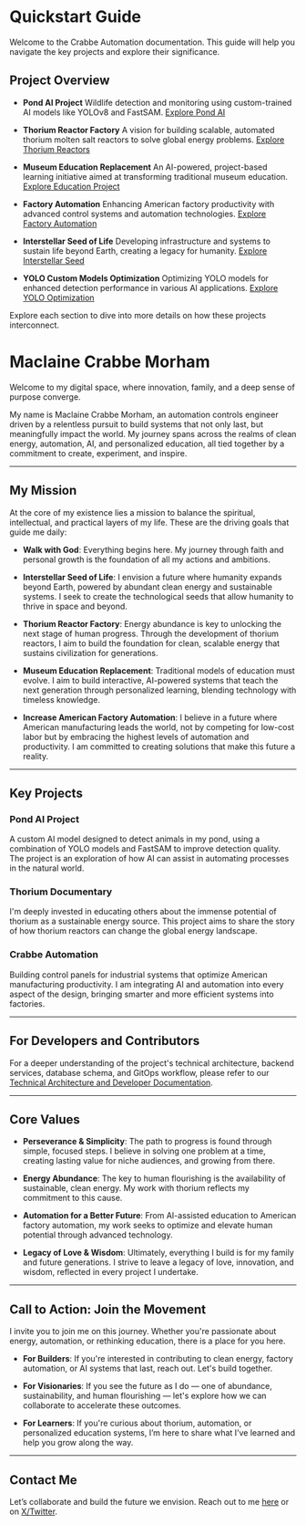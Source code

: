 # Quickstart Guide

Welcome to the Crabbe Automation documentation. This guide will help you navigate the key projects and explore their significance.

## Project Overview

- **Pond AI Project**
  Wildlife detection and monitoring using custom-trained AI models like YOLOv8 and FastSAM.
  [Explore Pond AI](ai-systems/pond-ai/index.md)

- **Thorium Reactor Factory**
  A vision for building scalable, automated thorium molten salt reactors to solve global energy problems.
  [Explore Thorium Reactors](thorium-reactor/index.md)

- **Museum Education Replacement**
  An AI-powered, project-based learning initiative aimed at transforming traditional museum education.
  [Explore Education Project](education/index.md)

- **Factory Automation**
  Enhancing American factory productivity with advanced control systems and automation technologies.
  [Explore Factory Automation](automation/project-case-studies/factory-automation.md)

- **Interstellar Seed of Life**
  Developing infrastructure and systems to sustain life beyond Earth, creating a legacy for humanity.
  [Explore Interstellar Seed](interstellar-seed/index.md)

- **YOLO Custom Models Optimization**
  Optimizing YOLO models for enhanced detection performance in various AI applications.
  [Explore YOLO Optimization](ai-systems/yolo-optimization.md)

Explore each section to dive into more details on how these projects interconnect.

# Maclaine Crabbe Morham

Welcome to my digital space, where innovation, family, and a deep sense of purpose converge.

My name is Maclaine Crabbe Morham, an automation controls engineer driven by a relentless pursuit to build systems that not only last, but meaningfully impact the world. My journey spans across the realms of clean energy, automation, AI, and personalized education, all tied together by a commitment to create, experiment, and inspire.

---

## My Mission

At the core of my existence lies a mission to balance the spiritual, intellectual, and practical layers of my life. These are the driving goals that guide me daily:

- **Walk with God**: Everything begins here. My journey through faith and personal growth is the foundation of all my actions and ambitions.

- **Interstellar Seed of Life**: I envision a future where humanity expands beyond Earth, powered by abundant clean energy and sustainable systems. I seek to create the technological seeds that allow humanity to thrive in space and beyond.

- **Thorium Reactor Factory**: Energy abundance is key to unlocking the next stage of human progress. Through the development of thorium reactors, I aim to build the foundation for clean, scalable energy that sustains civilization for generations.

- **Museum Education Replacement**: Traditional models of education must evolve. I aim to build interactive, AI-powered systems that teach the next generation through personalized learning, blending technology with timeless knowledge.

- **Increase American Factory Automation**: I believe in a future where American manufacturing leads the world, not by competing for low-cost labor but by embracing the highest levels of automation and productivity. I am committed to creating solutions that make this future a reality.

---

## Key Projects

### **Pond AI Project**
A custom AI model designed to detect animals in my pond, using a combination of YOLO models and FastSAM to improve detection quality. The project is an exploration of how AI can assist in automating processes in the natural world.

### **Thorium Documentary**
I'm deeply invested in educating others about the immense potential of thorium as a sustainable energy source. This project aims to share the story of how thorium reactors can change the global energy landscape.

### **Crabbe Automation**
Building control panels for industrial systems that optimize American manufacturing productivity. I am integrating AI and automation into every aspect of the design, bringing smarter and more efficient systems into factories.

---

## For Developers and Contributors
For a deeper understanding of the project's technical architecture, backend services, database schema, and GitOps workflow, please refer to our [Technical Architecture and Developer Documentation](../documentation/README.md).

---

## Core Values

- **Perseverance & Simplicity**: The path to progress is found through simple, focused steps. I believe in solving one problem at a time, creating lasting value for niche audiences, and growing from there.

- **Energy Abundance**: The key to human flourishing is the availability of sustainable, clean energy. My work with thorium reflects my commitment to this cause.

- **Automation for a Better Future**: From AI-assisted education to American factory automation, my work seeks to optimize and elevate human potential through advanced technology.

- **Legacy of Love & Wisdom**: Ultimately, everything I build is for my family and future generations. I strive to leave a legacy of love, innovation, and wisdom, reflected in every project I undertake.

---

## Call to Action: Join the Movement

I invite you to join me on this journey. Whether you're passionate about energy, automation, or rethinking education, there is a place for you here.

- **For Builders**: If you're interested in contributing to clean energy, factory automation, or AI systems that last, reach out. Let's build together.

- **For Visionaries**: If you see the future as I do — one of abundance, sustainability, and human flourishing — let's explore how we can collaborate to accelerate these outcomes.

- **For Learners**: If you're curious about thorium, automation, or personalized education systems, I’m here to share what I’ve learned and help you grow along the way.

---

## Contact Me

Let’s collaborate and build the future we envision. Reach out to me [here](http://maclaine.netlify.app) or on [X/Twitter](https://x.com/macmaniac77).
